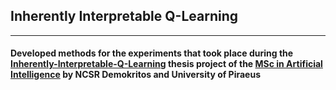 ## Inherently Interpretable Q-Learning
---
#### Developed methods for the experiments that took place during the [Inherently-Interpretable-Q-Learning](https://dione.lib.unipi.gr/xmlui/handle/unipi/14867) thesis project of the [MSc in Artificial Intelligence](http://msc-ai.iit.demokritos.gr/) by NCSR Demokritos and University of Piraeus
